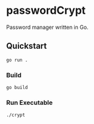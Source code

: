 # passwordCrypt
Password manager written in Go.

## Quickstart

`go run .`

### Build
`go build`

### Run Executable
`./crypt`
